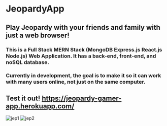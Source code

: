 # JeopardyApp
## Play Jeopardy with your friends and family with just a web browser!
### This is a Full Stack MERN Stack (MongoDB Express.js React.js Node.js) Web Application. It has a back-end, front-end, and noSQL database.
### Currently in development, the goal is to make it so it can work with many users online, not just on the same computer.

## Test it out! https://jeopardy-gamer-app.herokuapp.com/

![jep1](https://user-images.githubusercontent.com/64751219/96302195-5b061a80-0fc6-11eb-857a-ca25fe97a8e1.PNG)
![jep2](https://user-images.githubusercontent.com/64751219/96302202-5d687480-0fc6-11eb-8f93-3bc2c1c15d01.PNG)

